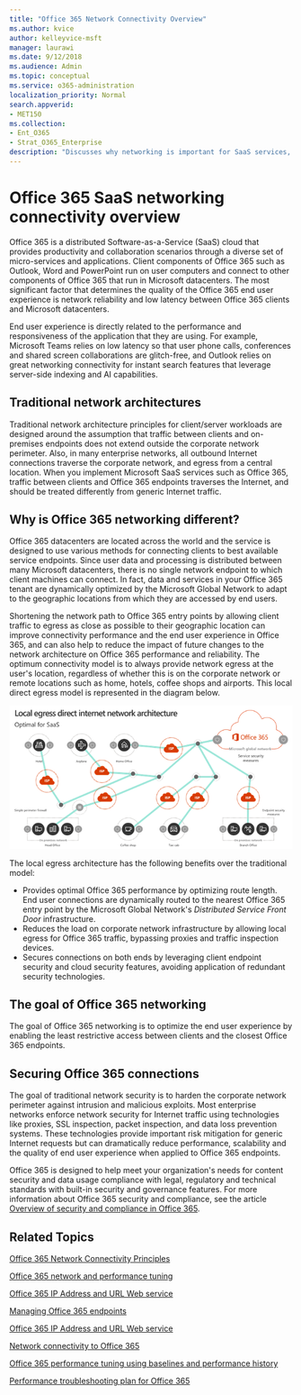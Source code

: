 ```yaml
---
title: "Office 365 Network Connectivity Overview"
ms.author: kvice
author: kelleyvice-msft
manager: laurawi
ms.date: 9/12/2018
ms.audience: Admin
ms.topic: conceptual
ms.service: o365-administration
localization_priority: Normal
search.appverid:
- MET150
ms.collection:
- Ent_O365
- Strat_O365_Enterprise
description: "Discusses why networking is important for SaaS services, the goal of Office 365 networking, and how SaaS requires different networking from other workloads."
---
```


# Office 365 SaaS networking connectivity overview

Office 365 is a distributed Software-as-a-Service (SaaS) cloud that provides productivity and collaboration scenarios through a diverse set of micro-services and applications. Client components of Office 365 such as Outlook, Word and PowerPoint run on user computers and connect to other components of Office 365 that run in Microsoft datacenters. The most significant factor that determines the quality of the Office 365 end user experience is network reliability and low latency between Office 365 clients and Microsoft datacenters.

End user experience is directly related to the performance and responsiveness of the application that they are using. For example, Microsoft Teams relies on low latency so that user phone calls, conferences and shared screen collaborations are glitch-free, and Outlook relies on great networking connectivity for instant search features that leverage server-side indexing and AI capabilities.

## Traditional network architectures

Traditional network architecture principles for client/server workloads are designed around the assumption that traffic between clients and on-premises endpoints does not extend outside the corporate network perimeter. Also, in many enterprise networks, all outbound Internet connections traverse the corporate network, and egress from a central location. When you implement Microsoft SaaS services such as Office 365, traffic between clients and Office 365 endpoints traverses the Internet, and should be treated differently from generic Internet traffic.

## Why is Office 365 networking different?

Office 365 datacenters are located across the world and the service is designed to use various methods for connecting clients to best available service endpoints. Since user data and processing is distributed between many Microsoft datacenters, there is no single network endpoint to which client machines can connect. In fact, data and services in your Office 365 tenant are dynamically optimized by the Microsoft Global Network to adapt to the geographic locations from which they are accessed by end users.

Shortening the network path to Office 365 entry points by allowing client traffic to egress as close as possible to their geographic location can improve connectivity performance and the end user experience in Office 365, and can also help to reduce the impact of future changes to the network architecture on Office 365 performance and reliability. The optimum connectivity model is to always provide network egress at the user's location, regardless of whether this is on the corporate network or remote locations such as home, hotels, coffee shops and airports. This local direct egress model is represented in the diagram below.

![Local egress network architecture](media/6bc636b0-1234-4ceb-a45a-aadd1044b39c.png)

The local egress architecture has the following benefits over the traditional model:
  
- Provides optimal Office 365 performance by optimizing route length. End user connections are dynamically routed to the nearest Office 365 entry point by the Microsoft Global Network's _Distributed Service Front Door_ infrastructure.
- Reduces the load on corporate network infrastructure by allowing local egress for Office 365 traffic, bypassing proxies and traffic inspection devices.
- Secures connections on both ends by leveraging client endpoint security and cloud security features, avoiding application of redundant security technologies.

## The goal of Office 365 networking

The goal of Office 365 networking is to optimize the end user experience by enabling the least restrictive access between clients and the closest Office 365 endpoints.

## Securing Office 365 connections

The goal of traditional network security is to harden the corporate network perimeter against intrusion and malicious exploits. Most enterprise networks enforce network security for Internet traffic using technologies like proxies, SSL inspection, packet inspection, and data loss prevention systems. These technologies provide important risk mitigation for generic Internet requests but can dramatically reduce performance, scalability and the quality of end user experience when applied to Office 365 endpoints.

Office 365 is designed to help meet your organization's needs for content security and data usage compliance with legal, regulatory and technical standards with built-in security and governance features. For more information about Office 365 security and compliance, see the article [Overview of security and compliance in Office 365](https://support.office.com/en-us/article/overview-of-security-and-compliance-in-office-365-dcb83b2c-ac66-4ced-925d-50eb9698a0b2?ui=en-US&amp;rs=en-US&amp;ad=US).

## Related Topics

[Office 365 Network Connectivity Principles](office-365-network-connectivity-principles.md)

[Office 365 network and performance tuning](network-planning-and-performance.md)

[Office 365 IP Address and URL Web service](office-365-ip-web-service.md)

[Managing Office 365 endpoints](managing-office-365-endpoints.md)

[Office 365 IP Address and URL Web service](office-365-ip-web-service.md)

[Network connectivity to Office 365](network-connectivity.md)

[Office 365 performance tuning using baselines and performance history](performance-tuning-using-baselines-and-history.md)

[Performance troubleshooting plan for Office 365](performance-troubleshooting-plan.md)
